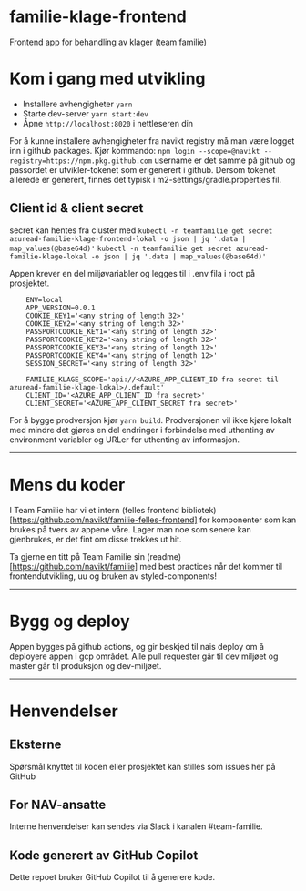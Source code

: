 # familie-klage-frontend

Frontend app for behandling av klager (team familie)

# Kom i gang med utvikling

* Installere avhengigheter `yarn`
* Starte dev-server `yarn start:dev`
* Åpne `http://localhost:8020` i nettleseren din

For å kunne installere avhengigheter fra navikt registry må man være logget inn i github packages. Kjør kommando:
`npm login --scope=@navikt --registry=https://npm.pkg.github.com`
username er det samme på github og passordet er utvikler-tokenet som er generert i github.
Dersom tokenet allerede er generert, finnes det typisk i m2-settings/gradle.properties fil.

## Client id & client secret
secret kan hentes fra cluster med
`kubectl -n teamfamilie get secret azuread-familie-klage-frontend-lokal -o json | jq '.data | map_values(@base64d)'`
`kubectl -n teamfamilie get secret azuread-familie-klage-lokal -o json | jq '.data | map_values(@base64d)'`

Appen krever en del miljøvariabler og legges til i .env fila i root på prosjektet.
```
    ENV=local
    APP_VERSION=0.0.1
    COOKIE_KEY1='<any string of length 32>'
    COOKIE_KEY2='<any string of length 32>'
    PASSPORTCOOKIE_KEY1='<any string of length 32>'
    PASSPORTCOOKIE_KEY2='<any string of length 32>'
    PASSPORTCOOKIE_KEY3='<any string of length 12>'
    PASSPORTCOOKIE_KEY4='<any string of length 12>'
    SESSION_SECRET='<any string of length 32>'

    FAMILIE_KLAGE_SCOPE='api://<AZURE_APP_CLIENT_ID fra secret til azuread-familie-klage-lokal>/.default'
    CLIENT_ID='<AZURE_APP_CLIENT_ID fra secret>'
    CLIENT_SECRET='<AZURE_APP_CLIENT_SECRET fra secret>'
```

For å bygge prodversjon kjør `yarn build`. Prodversjonen vil ikke kjøre lokalt med mindre det gjøres en del endringer i forbindelse med uthenting av environment variabler og URLer for uthenting av informasjon.

---------

# Mens du koder

I Team Familie har vi et intern (felles frontend bibliotek)[https://github.com/navikt/familie-felles-frontend] for komponenter som kan brukes på tvers av appene våre. Lager man noe som senere kan gjenbrukes, er det fint om disse trekkes ut hit.

Ta gjerne en titt på Team Familie sin (readme)[https://github.com/navikt/familie] med best practices når det kommer til frontendutvikling, uu og bruken av styled-components!

---


# Bygg og deploy
Appen bygges på github actions, og gir beskjed til nais deploy om å deployere appen i gcp området. Alle pull requester går til dev miljøet og master går til produksjon og dev-miljøet.

---

# Henvendelser

## Eksterne
Spørsmål knyttet til koden eller prosjektet kan stilles som issues her på GitHub

## For NAV-ansatte
Interne henvendelser kan sendes via Slack i kanalen #team-familie.

## Kode generert av GitHub Copilot
Dette repoet bruker GitHub Copilot til å generere kode.